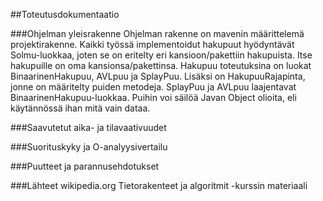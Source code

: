 ##Toteutusdokumentaatio

###Ohjelman yleisrakenne
Ohjelman rakenne on mavenin määrittelemä projektirakenne. Kaikki työssä 
implementoidut hakupuut hyödyntävät Solmu-luokkaa, joten se on eritelty eri kansioon/pakettiin hakupuista.
Itse hakupuille on oma kansionsa/pakettinsa. Hakupuu toteutuksina on luokat 
BinaarinenHakupuu, AVLpuu ja SplayPuu. Lisäksi on HakupuuRajapinta, jonne on
määritelty puiden metodeja. SplayPuu ja AVLpuu laajentavat BinaarinenHakupuu-luokkaa.
Puihin voi säilöä Javan Object olioita, eli käytännössä ihan mitä vain dataa.

###Saavutetut aika- ja tilavaativuudet

###Suorituskyky ja O-analyysivertailu

###Puutteet ja parannusehdotukset

###Lähteet
wikipedia.org
Tietorakenteet ja algoritmit -kurssin materiaali

